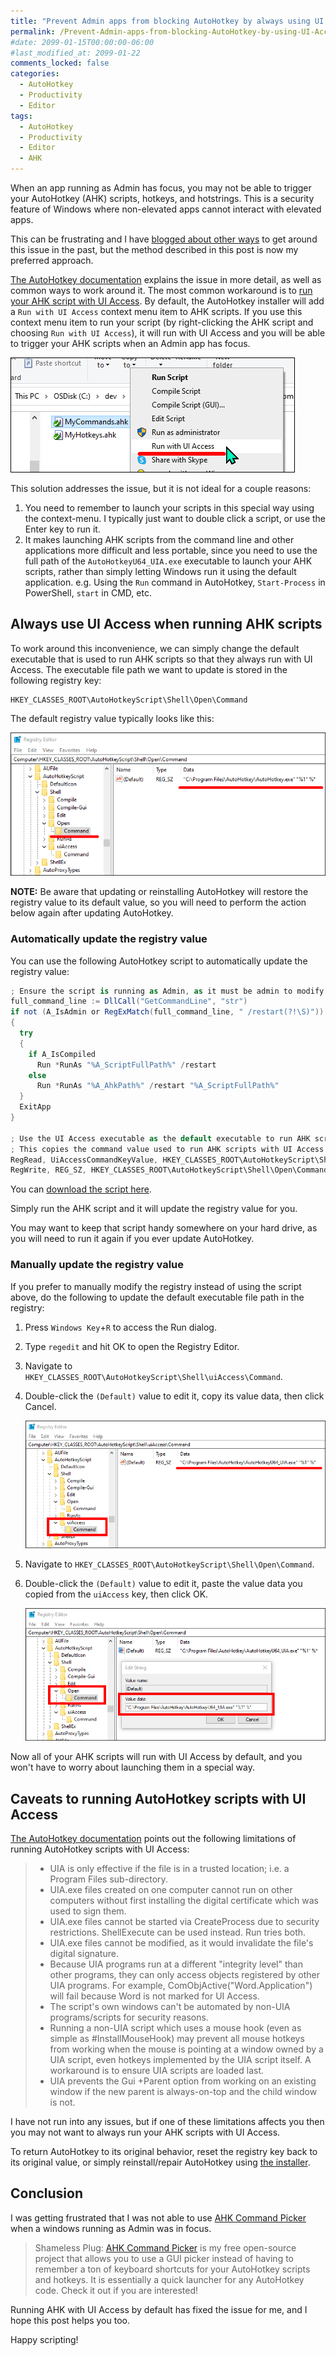 ```yaml
---
title: "Prevent Admin apps from blocking AutoHotkey by always using UI Access"
permalink: /Prevent-Admin-apps-from-blocking-AutoHotkey-by-using-UI-Access/
#date: 2099-01-15T00:00:00-06:00
#last_modified_at: 2099-01-22
comments_locked: false
categories:
  - AutoHotkey
  - Productivity
  - Editor
tags:
  - AutoHotkey
  - Productivity
  - Editor
  - AHK
---
```


When an app running as Admin has focus, you may not be able to trigger your AutoHotkey (AHK) scripts, hotkeys, and hotstrings.
This is a security feature of Windows where non-elevated apps cannot interact with elevated apps.

This can be frustrating and I have [blogged about other ways](https://blog.danskingdom.com/get-autohotkey-to-interact-with-admin-windows-without-running-ahk-script-as-admin/) to get around this issue in the past, but the method described in this post is now my preferred approach.

[The AutoHotkey documentation](https://www.autohotkey.com/docs/v1/FAQ.htm#uac) explains the issue in more detail, as well as common ways to work around it.
The most common workaround is to [run your AHK script with UI Access](https://www.autohotkey.com/docs/v1/Program.htm#Installer_uiAccess).
By default, the AutoHotkey installer will add a `Run with UI Access` context menu item to AHK scripts.
If you use this context menu item to run your script (by right-clicking the AHK script and choosing `Run with UI Access`), it will run with UI Access and you will be able to trigger your AHK scripts when an Admin app has focus.

![Run AHK script with UI Access](/assets/Posts/2023-03-04-Prevent-Admin-apps-from-blocking-AutoHotkey-by-using-UI-Access/run-ahk-script-with-ui-access.png)

This solution addresses the issue, but it is not ideal for a couple reasons:

1. You need to remember to launch your scripts in this special way using the context-menu.
   I typically just want to double click a script, or use the Enter key to run it.
1. It makes launching AHK scripts from the command line and other applications more difficult and less portable, since you need to use the full path of the `AutoHotkeyU64_UIA.exe` executable to launch your AHK scripts, rather than simply letting Windows run it using the default application.
   e.g. Using the `Run` command in AutoHotkey, `Start-Process` in PowerShell, `start` in CMD, etc.

## Always use UI Access when running AHK scripts

To work around this inconvenience, we can simply change the default executable that is used to run AHK scripts so that they always run with UI Access.
The executable file path we want to update is stored in the following registry key:

```text
HKEY_CLASSES_ROOT\AutoHotkeyScript\Shell\Open\Command
```

The default registry value typically looks like this:

![Default AHK open command registry value](/assets/Posts/2023-03-04-Prevent-Admin-apps-from-blocking-AutoHotkey-by-using-UI-Access/default-autohotkey-open-command-registry-value.png)

__NOTE:__ Be aware that updating or reinstalling AutoHotkey will restore the registry value to its default value, so you will need to perform the action below again after updating AutoHotkey.

### Automatically update the registry value

You can use the following AutoHotkey script to automatically update the registry value:

```csharp
; Ensure the script is running as Admin, as it must be admin to modify the registry.
full_command_line := DllCall("GetCommandLine", "str")
if not (A_IsAdmin or RegExMatch(full_command_line, " /restart(?!\S)"))
{
  try
  {
    if A_IsCompiled
      Run *RunAs "%A_ScriptFullPath%" /restart
    else
      Run *RunAs "%A_AhkPath%" /restart "%A_ScriptFullPath%"
  }
  ExitApp
}

; Use the UI Access executable as the default executable to run AHK scripts.
; This copies the command value used to run AHK scripts with UI Access to the default Open command value.
RegRead, UiAccessCommandKeyValue, HKEY_CLASSES_ROOT\AutoHotkeyScript\Shell\uiAccess\Command
RegWrite, REG_SZ, HKEY_CLASSES_ROOT\AutoHotkeyScript\Shell\Open\Command,, %UiAccessCommandKeyValue%
```

You can [download the script here](/assets/Posts/2023-03-04-Prevent-Admin-apps-from-blocking-AutoHotkey-by-using-UI-Access/Always-start-AutoHotkey-with-UI-Access.ahk).

Simply run the AHK script and it will update the registry value for you.

You may want to keep that script handy somewhere on your hard drive, as you will need to run it again if you ever update AutoHotkey.

### Manually update the registry value

If you prefer to manually modify the registry instead of using the script above, do the following to update the default executable file path in the registry:

1. Press `Windows Key`+`R` to access the Run dialog.
1. Type `regedit` and hit OK to open the Registry Editor.
1. Navigate to `HKEY_CLASSES_ROOT\AutoHotkeyScript\Shell\uiAccess\Command`.
1. Double-click the `(Default)` value to edit it, copy its value data, then click Cancel.

   ![Copy the UI Access registry value data](/assets/Posts/2023-03-04-Prevent-Admin-apps-from-blocking-AutoHotkey-by-using-UI-Access/default-autohotkey-uiaccess-command-registry-value.png)

1. Navigate to `HKEY_CLASSES_ROOT\AutoHotkeyScript\Shell\Open\Command`.
1. Double-click the `(Default)` value to edit it, paste the value data you copied from the `uiAccess` key, then click OK.

   ![Modify the Open registry value data](/assets/Posts/2023-03-04-Prevent-Admin-apps-from-blocking-AutoHotkey-by-using-UI-Access/updated-autohotkey-open-command-registry-value.png)

Now all of your AHK scripts will run with UI Access by default, and you won't have to worry about launching them in a special way.

## Caveats to running AutoHotkey scripts with UI Access

[The AutoHotkey documentation](https://www.autohotkey.com/docs/v1/Program.htm#Installer_uiAccess) points out the following limitations of running AutoHotkey scripts with UI Access:

> - UIA is only effective if the file is in a trusted location; i.e. a Program Files sub-directory.
> - UIA.exe files created on one computer cannot run on other computers without first installing the digital certificate which was used to sign them.
> - UIA.exe files cannot be started via CreateProcess due to security restrictions. ShellExecute can be used instead. Run tries both.
> - UIA.exe files cannot be modified, as it would invalidate the file's digital signature.
> - Because UIA programs run at a different "integrity level" than other programs, they can only access objects registered by other UIA programs. For example, ComObjActive("Word.Application") will fail because Word is not marked for UI Access.
> - The script's own windows can't be automated by non-UIA programs/scripts for security reasons.
> - Running a non-UIA script which uses a mouse hook (even as simple as #InstallMouseHook) may prevent all mouse hotkeys from working when the mouse is pointing at a window owned by a UIA script, even hotkeys implemented by the UIA script itself. A workaround is to ensure UIA scripts are loaded last.
> - UIA prevents the Gui +Parent option from working on an existing window if the new parent is always-on-top and the child window is not.

I have not run into any issues, but if one of these limitations affects you then you may not want to always run your AHK scripts with UI Access.

To return AutoHotkey to its original behavior, reset the registry key back to its original value, or simply reinstall/repair AutoHotkey using [the installer](https://www.autohotkey.com).

## Conclusion

I was getting frustrated that I was not able to use [AHK Command Picker](https://github.com/deadlydog/AHKCommandPicker) when a windows running as Admin was in focus.

> Shameless Plug: [AHK Command Picker](https://github.com/deadlydog/AHKCommandPicker) is my free open-source project that allows you to use a GUI picker instead of having to remember a ton of keyboard shortcuts for your AutoHotkey scripts and hotkeys.
> It is essentially a quick launcher for any AutoHotkey code.
> Check it out if you are interested!

Running AHK with UI Access by default has fixed the issue for me, and I hope this post helps you too.

Happy scripting!
